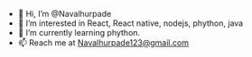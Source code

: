 - 👋 Hi, I’m @Navalhurpade
- 👀 I’m interested in React, React native, nodejs, phython, java
- 🌱 I’m currently learning phython.
- 📫 Reach me at Navalhurpade123@gmail.com 

<!---
Navalhurpade/Navalhurpade is a ✨ special ✨ repository because its `README.md` (this file) appears on your GitHub profile.
You can click the Preview link to take a look at your changes.
--->
